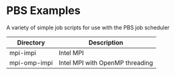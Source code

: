 # PBS Examples

A variety of simple job scripts for use with the PBS job scheduler

Directory     | Description
------------- | -------------
mpi-impi      | Intel MPI
mpi-omp-impi  | Intel MPI with OpenMP threading
